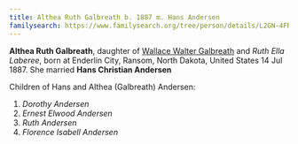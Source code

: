 ```yaml
---
title: Althea Ruth Galbreath b. 1887 m. Hans Andersen
familysearch: https://www.familysearch.org/tree/person/details/L2GN-4FR
---
```

**Althea Ruth Galbreath**, daughter of [Wallace Walter Galbreath](galbreath-wallace-walter-1850.md) and *Ruth Ella Laberee*, born at Enderlin City, Ransom, North Dakota, United States 14 Jul 1887.  She married **Hans Christian Andersen**

Children of Hans and Althea (Galbreath) Andersen:

1. *Dorothy Andersen*
2. *Ernest Elwood Andersen*
3. *Ruth Andersen*
4. *Florence Isabell Andersen*
